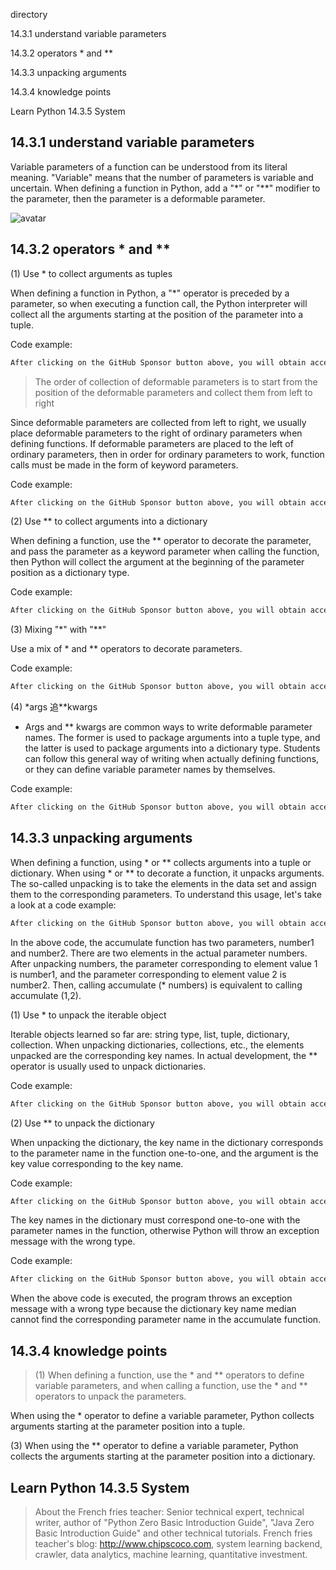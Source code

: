 directory 

14.3.1 understand variable parameters 

14.3.2 operators * and ** 

14.3.3 unpacking arguments 

14.3.4 knowledge points 

Learn Python 14.3.5 System 

##  14.3.1 understand variable parameters 

Variable parameters of a function can be understood from its literal meaning. "Variable" means that the number of parameters is variable and uncertain. When defining a function in Python, add a "*" or "**" modifier to the parameter, then the parameter is a deformable parameter. 

![avatar]( aa24ffc6cb8403250fb2b57e024c7730.png) 

##  14.3.2 operators * and ** 

(1) Use * to collect arguments as tuples 

When defining a function in Python, a "*" operator is preceded by a parameter, so when executing a function call, the Python interpreter will collect all the arguments starting at the position of the parameter into a tuple. 

Code example: 

 ```python  
After clicking on the GitHub Sponsor button above, you will obtain access permissions to my private code repository ( https://github.com/slowlon/my_code_bar ) to view this blog code. By searching the code number of this blog, you can find the code you need, code number is: 2024020309574591602
 ```  
>  The order of collection of deformable parameters is to start from the position of the deformable parameters and collect them from left to right 

Since deformable parameters are collected from left to right, we usually place deformable parameters to the right of ordinary parameters when defining functions. If deformable parameters are placed to the left of ordinary parameters, then in order for ordinary parameters to work, function calls must be made in the form of keyword parameters. 

Code example: 

 ```python  
After clicking on the GitHub Sponsor button above, you will obtain access permissions to my private code repository ( https://github.com/slowlon/my_code_bar ) to view this blog code. By searching the code number of this blog, you can find the code you need, code number is: 2024020309574591602
 ```  
(2) Use ** to collect arguments into a dictionary 

When defining a function, use the ** operator to decorate the parameter, and pass the parameter as a keyword parameter when calling the function, then Python will collect the argument at the beginning of the parameter position as a dictionary type. 

Code example: 

 ```python  
After clicking on the GitHub Sponsor button above, you will obtain access permissions to my private code repository ( https://github.com/slowlon/my_code_bar ) to view this blog code. By searching the code number of this blog, you can find the code you need, code number is: 2024020309574591602
 ```  
(3) Mixing "*" with "**" 

Use a mix of * and ** operators to decorate parameters. 

Code example: 

 ```python  
After clicking on the GitHub Sponsor button above, you will obtain access permissions to my private code repository ( https://github.com/slowlon/my_code_bar ) to view this blog code. By searching the code number of this blog, you can find the code you need, code number is: 2024020309574591602
 ```  
(4) *args 追**kwargs 

* Args and ** kwargs are common ways to write deformable parameter names. The former is used to package arguments into a tuple type, and the latter is used to package arguments into a dictionary type. Students can follow this general way of writing when actually defining functions, or they can define variable parameter names by themselves. 

Code example: 

 ```python  
After clicking on the GitHub Sponsor button above, you will obtain access permissions to my private code repository ( https://github.com/slowlon/my_code_bar ) to view this blog code. By searching the code number of this blog, you can find the code you need, code number is: 2024020309574591602
 ```  
##  14.3.3 unpacking arguments 

When defining a function, using * or ** collects arguments into a tuple or dictionary. When using * or ** to decorate a function, it unpacks arguments. The so-called unpacking is to take the elements in the data set and assign them to the corresponding parameters. To understand this usage, let's take a look at a code example: 

 ```python  
After clicking on the GitHub Sponsor button above, you will obtain access permissions to my private code repository ( https://github.com/slowlon/my_code_bar ) to view this blog code. By searching the code number of this blog, you can find the code you need, code number is: 2024020309574591602
 ```  
In the above code, the accumulate function has two parameters, number1 and number2. There are two elements in the actual parameter numbers. After unpacking numbers, the parameter corresponding to element value 1 is number1, and the parameter corresponding to element value 2 is number2. Then, calling accumulate (* numbers) is equivalent to calling accumulate (1,2). 

(1) Use * to unpack the iterable object 

Iterable objects learned so far are: string type, list, tuple, dictionary, collection. When unpacking dictionaries, collections, etc., the elements unpacked are the corresponding key names. In actual development, the ** operator is usually used to unpack dictionaries. 

Code example: 

 ```python  
After clicking on the GitHub Sponsor button above, you will obtain access permissions to my private code repository ( https://github.com/slowlon/my_code_bar ) to view this blog code. By searching the code number of this blog, you can find the code you need, code number is: 2024020309574591602
 ```  
(2) Use ** to unpack the dictionary 

When unpacking the dictionary, the key name in the dictionary corresponds to the parameter name in the function one-to-one, and the argument is the key value corresponding to the key name. 

Code example: 

 ```python  
After clicking on the GitHub Sponsor button above, you will obtain access permissions to my private code repository ( https://github.com/slowlon/my_code_bar ) to view this blog code. By searching the code number of this blog, you can find the code you need, code number is: 2024020309574591602
 ```  
The key names in the dictionary must correspond one-to-one with the parameter names in the function, otherwise Python will throw an exception message with the wrong type. 

Code example: 

 ```python  
After clicking on the GitHub Sponsor button above, you will obtain access permissions to my private code repository ( https://github.com/slowlon/my_code_bar ) to view this blog code. By searching the code number of this blog, you can find the code you need, code number is: 2024020309574591602
 ```  
When the above code is executed, the program throws an exception message with a wrong type because the dictionary key name median cannot find the corresponding parameter name in the accumulate function. 

##  14.3.4 knowledge points 

>  (1) When defining a function, use the * and ** operators to define variable parameters, and when calling a function, use the * and ** operators to unpack the parameters.

When using the * operator to define a variable parameter, Python collects arguments starting at the parameter position into a tuple.

(3) When using the ** operator to define a variable parameter, Python collects the arguments starting at the parameter position into a dictionary. 

##  Learn Python 14.3.5 System 

>  About the French fries teacher: Senior technical expert, technical writer, author of "Python Zero Basic Introduction Guide", "Java Zero Basic Introduction Guide" and other technical tutorials. French fries teacher's blog: http://www.chipscoco.com, system learning backend, crawler, data analytics, machine learning, quantitative investment. 


